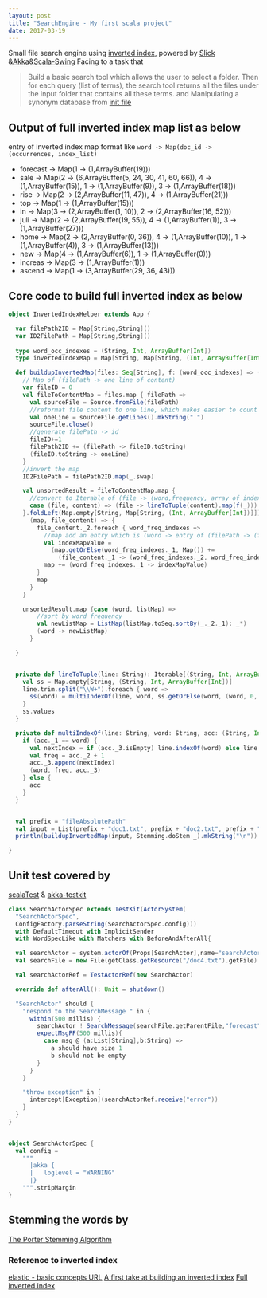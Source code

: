 ```yaml
---
layout: post
title: "SearchEngine - My first scala project"
date: 2017-03-19
---
```


Small file search engine using [inverted index](https://en.wikipedia.org/wiki/Inverted_index), powered by [Slick](http://slick.lightbend.com/ "Funcitonal Relational Mapping") &amp;[Akka](http://akka.io/ "toolkit to build highly concurrent app")&amp;[Scala-Swing](https://github.com/scala/scala-swing)
Facing to a task that

>Build a basic search tool which allows the user to select a folder. Then for each query (list of
 terms), the search tool returns all the files under the input folder that contains all these terms.
 and Manipulating a synonym database from [init file](https://app.box.com/s/lvpm0aniqk09xucv41ojyde17nvhmcl6)

## Output of full inverted index map list as below

entry of inverted index map format like `word -> Map(doc_id -> (occurrences, index_list)`

* forecast -> Map(1 -> (1,ArrayBuffer(19)))
* sale -> Map(2 -> (6,ArrayBuffer(5, 24, 30, 41, 60, 66)), 4 -> (1,ArrayBuffer(15)), 1 -> (1,ArrayBuffer(9)), 3 -> (1,ArrayBuffer(18)))
* rise -> Map(2 -> (2,ArrayBuffer(11, 47)), 4 -> (1,ArrayBuffer(21)))
* top -> Map(1 -> (1,ArrayBuffer(15)))
* in -> Map(3 -> (2,ArrayBuffer(1, 10)), 2 -> (2,ArrayBuffer(16, 52)))
* juli -> Map(2 -> (2,ArrayBuffer(19, 55)), 4 -> (1,ArrayBuffer(1)), 3 -> (1,ArrayBuffer(27)))
* home -> Map(2 -> (2,ArrayBuffer(0, 36)), 4 -> (1,ArrayBuffer(10)), 1 -> (1,ArrayBuffer(4)), 3 -> (1,ArrayBuffer(13)))
* new -> Map(4 -> (1,ArrayBuffer(6)), 1 -> (1,ArrayBuffer(0)))
* increas -> Map(3 -> (1,ArrayBuffer(1)))
* ascend -> Map(1 -> (3,ArrayBuffer(29, 36, 43)))

## Core code to build full inverted index as below

```scala
object InvertedIndexHelper extends App {

  var filePath2ID = Map[String,String]()
  var ID2FilePath = Map[String,String]()
  
  type word_occ_indexes = (String, Int, ArrayBuffer[Int])
  type invertedIndexMap = Map[String, Map[String, (Int, ArrayBuffer[Int])]]

  def buildupInvertedMap(files: Seq[String], f: (word_occ_indexes) => (word_occ_indexes)) = {
    // Map of (filePath -> one line of content)
    var fileID = 0
    val fileToContentMap = files.map { filePath =>
      val sourceFile = Source.fromFile(filePath)
      //reformat file content to one line, which makes easier to count word indexes
      val oneLine = sourceFile.getLines().mkString(" ") 
      sourceFile.close()
      //generate filePath -> id
      fileID+=1
      filePath2ID += (filePath -> fileID.toString)
      (fileID.toString -> oneLine)
    }
    //invert the map
    ID2FilePath = filePath2ID.map(_.swap)

    val unsortedResult = fileToContentMap.map {
      //convert to Iterable of (file -> (word,frequency, array of index))
      case (file, content) => (file -> lineToTuple(content).map(f(_)))
    }.foldLeft(Map.empty[String, Map[String, (Int, ArrayBuffer[Int])]]) {
      (map, file_content) => {
        file_content._2.foreach { word_freq_indexes =>
          //map add an entry which is (word -> entry of (filePath -> (frequency, Array of index)))
          val indexMapValue = 
            (map.getOrElse(word_freq_indexes._1, Map()) += 
              (file_content._1 -> (word_freq_indexes._2, word_freq_indexes._3)))
          map += (word_freq_indexes._1 -> indexMapValue)
        }
        map
      }
    }

    unsortedResult.map {case (word, listMap) =>
        //sort by word frequency
        val newListMap = ListMap(listMap.toSeq.sortBy(_._2._1): _*)
        (word -> newListMap)
      }

  }


  private def lineToTuple(line: String): Iterable[(String, Int, ArrayBuffer[Int])] = {
    val ss = Map.empty[String, (String, Int, ArrayBuffer[Int])]
    line.trim.split("\\W+").foreach { word =>
      ss(word) = multiIndexOf(line, word, ss.getOrElse(word, (word, 0, ArrayBuffer[Int]())))
    }
    ss.values
  }

  private def multiIndexOf(line: String, word: String, acc: (String, Int, ArrayBuffer[Int])) = {
    if (acc._1 == word) {
      val nextIndex = if (acc._3.isEmpty) line.indexOf(word) else line.indexOf(word, acc._3.last + word.size)
      val freq = acc._2 + 1
      acc._3.append(nextIndex)
      (word, freq, acc._3)
    } else {
      acc
    }
  }


  val prefix = "fileAbsolutePath"
  val input = List(prefix + "doc1.txt", prefix + "doc2.txt", prefix + "doc3.txt", prefix + "doc4.txt")
  println(buildupInvertedMap(input, Stemming.doStem _).mkString("\n"))

}
```

## Unit test covered by 
[scalaTest](http://www.scalatest.org/) & [akka-testkit](http://doc.akka.io/docs/akka/current/scala/testing.html)

```scala
class SearchActorSpec extends TestKit(ActorSystem(
  "SearchActorSpec",
  ConfigFactory.parseString(SearchActorSpec.config)))
  with DefaultTimeout with ImplicitSender
  with WordSpecLike with Matchers with BeforeAndAfterAll{

  val searchActor = system.actorOf(Props[SearchActor],name="searchActor")
  val searchFile = new File(getClass.getResource("/doc4.txt").getFile)

  val searchActorRef = TestActorRef(new SearchActor)

  override def afterAll(): Unit = shutdown()

  "SearchActor" should {
    "respond to the SearchMessage " in {
      within(500 millis) {
        searchActor ! SearchMessage(searchFile.getParentFile,"forecast")
        expectMsgPF(500 millis){
          case msg @ (a:List[String],b:String) =>
            a should have size 1
            b should not be empty
        }
      }
    }

    "throw exception" in {
      intercept[Exception](searchActorRef.receive("error"))
    }
  }
}


object SearchActorSpec {
  val config =
    """
      |akka {
      |   loglevel = "WARNING"
      |}
    """.stripMargin
}
```


## Stemming the words by 
[The Porter Stemming Algorithm](https://tartarus.org/martin/PorterStemmer/)

### Reference to inverted index
[elastic - basic concepts URL](https://www.elastic.co/guide/en/elasticsearch/guide/current/inverted-index.html)
[A first take at building an inverted index](https://learning.wintec.ac.nz/mod/url/view.php?id=552404)
[Full inverted index](https://learning.wintec.ac.nz/mod/url/view.php?id=552405)
